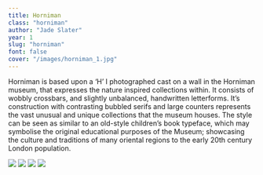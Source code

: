 ```yaml
---
title: Horniman
class: "horniman"
author: "Jade Slater"
year: 1
slug: "horniman"
font: false
cover: "/images/horniman_1.jpg"
---
```


Horniman is based upon a ‘H’ I photographed cast on a wall in the Horniman museum, that expresses the nature inspired collections within. It consists of wobbly crossbars, and slightly unbalanced, handwritten letterforms. It’s construction with contrasting bubbled serifs and large counters represents the vast unusual and unique collections that the museum houses. The style can be seen as similar to an old-style children’s book typeface, which may symbolise the original educational purposes of the Museum; showcasing the culture and traditions of many oriental regions to the early 20th century London population.

![](/images/horniman_1.jpg)
![](/images/horniman_2.jpg)
![](/images/horniman_3.jpg)
![](/images/horniman_4.jpg)